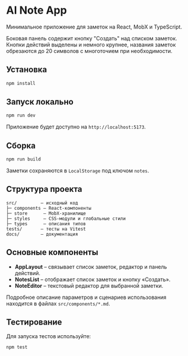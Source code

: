 # AI Note App

Минимальное приложение для заметок на React, MobX и TypeScript.

Боковая панель содержит кнопку "Создать" над списком заметок. Кнопки действий выделены и немного крупнее, названия заметок обрезаются до 20 символов с многоточием при необходимости.

## Установка

```bash
npm install
```

## Запуск локально

```bash
npm run dev
```

Приложение будет доступно на `http://localhost:5173`.

## Сборка

```bash
npm run build
```

Заметки сохраняются в `LocalStorage` под ключом `notes`.

## Структура проекта

```
src/         – исходный код
├─ components – React-компоненты
├─ store      – MobX-хранилище
├─ styles     – CSS-модули и глобальные стили
├─ types      – описания типов
tests/       – тесты на Vitest
docs/        – документация
```

## Основные компоненты

- **AppLayout** – связывает список заметок, редактор и панель действий.
- **NotesList** – отображает список заметок и кнопку «Создать».
- **NoteEditor** – текстовый редактор для выбранной заметки.

Подробное описание параметров и сценариев использования находится в файлах
`src/components/*.md`.

## Тестирование

Для запуска тестов используйте:

```bash
npm test
```
